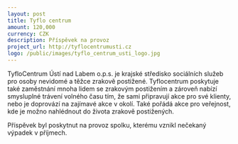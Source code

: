 ```yaml
---
layout: post
title: Tyflo centrum
amount: 120,000
currency: CZK
description: Příspěvek na provoz
project_url: http://tyflocentrumusti.cz
logo: /public/images/tyflo_centrum_usti_logo.jpg
---
```


TyfloCentrum Ústí nad Labem o.p.s. je krajské středisko sociálních služeb pro osoby nevidomé a těžce zrakově postižené. Tyflocentrum poskytuje také zaměstnání mnoha lidem se zrakovým postižením a zároveň nabízí smysluplné trávení volného času tím, že sami připravují akce pro své klienty, nebo je doprovází na zajímavé akce v okolí. Také pořádá akce pro veřejnost, kde je možno nahlédnout do života zrakově postižených.

Příspěvek byl poskytnut na provoz spolku, kterému vznikl nečekaný výpadek v příjmech.
